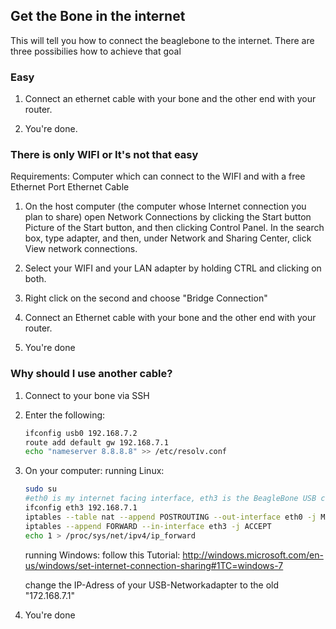 ## Get the Bone in the internet

This will tell you how to connect the beaglebone to the internet.
There are three possibilies how to achieve that goal

### Easy

1. Connect an ethernet cable with your bone and the other end with your router.

2. You're done.

### There is only WIFI or It's not that easy
 
Requirements: 
Computer which can connect to the WIFI and with a free Ethernet Port
Ethernet Cable

1. On the host computer (the computer whose Internet connection you plan to share) open Network Connections by clicking the Start button Picture of the Start button, and then clicking Control Panel. In the search box, type adapter, and then, under Network and Sharing Center, click View network connections.
	
2. Select your WIFI and your LAN adapter by holding CTRL and clicking on both.

3. Right click on the second and choose "Bridge Connection"

4. Connect an Ethernet cable with your bone and the other end with your router.

5. You're done
	
### Why should I use another cable?

1. Connect to your bone via SSH

2. Enter the following:
	```bash
	ifconfig usb0 192.168.7.2
	route add default gw 192.168.7.1
	echo "nameserver 8.8.8.8" >> /etc/resolv.conf
	```
3. On your computer:
	running Linux: 
	
	```bash
	sudo su
	#eth0 is my internet facing interface, eth3 is the BeagleBone USB connection
	ifconfig eth3 192.168.7.1
	iptables --table nat --append POSTROUTING --out-interface eth0 -j MASQUERADE
	iptables --append FORWARD --in-interface eth3 -j ACCEPT
	echo 1 > /proc/sys/net/ipv4/ip_forward
	```
	
	running Windows:
	follow this Tutorial: 
	http://windows.microsoft.com/en-us/windows/set-internet-connection-sharing#1TC=windows-7
	 
	change the IP-Adress of your USB-Networkadapter to the old "172.168.7.1"
	
	
4. You're done
	
